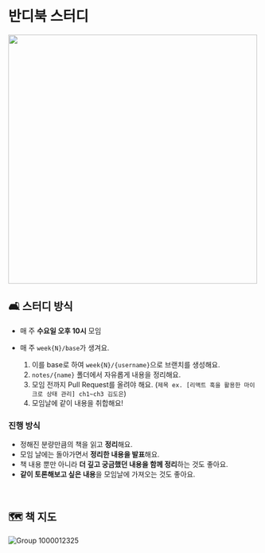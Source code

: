 # 반디북 스터디

<img src="https://github.com/bandibook/bandibook/assets/112946860/1a173536-c99d-41cd-8dc6-f3b21c108213" width="500"/>

<br />

## 🛋️ 스터디 방식

- 매 주 **수요일 오후 10시** 모임

- 매 주 `week{N}/base`가 생겨요.

  1. 이를 base로 하여 `week{N}/{username}`으로 브랜치를 생성해요.
  2. `notes/{name}` 폴더에서 자유롭게 내용을 정리해요.
  3. 모임 전까지 Pull Request를 올려야 해요. (`제목 ex. [리액트 훅을 활용한 마이크로 상태 관리] ch1~ch3 김도은`)
  4. 모임날에 같이 내용을 취합해요!

### 진행 방식

- 정해진 분량만큼의 책을 읽고 **정리**해요.
- 모임 날에는 돌아가면서 **정리한 내용을 발표**해요.
- 책 내용 뿐만 아니라 **더 깊고 궁금했던 내용을 함께 정리**하는 것도 좋아요.
- **같이 토론해보고 싶은 내용**을 모임날에 가져오는 것도 좋아요.

<br />

## 🗺️ 책 지도

![Group 1000012325](https://github.com/user-attachments/assets/4cca4c4e-eada-4c4c-ae17-868670369f37)

